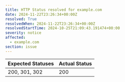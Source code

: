 ```yaml
---
title: HTTP Status resolved for example.com
date: 2024-11-22T23:26:34+00:00Z
resolved: True
resolvedWhen: 2024-11-22T23:26:34+00:00Z
resolvedStartTime: 2024-10-25T21:09:43.191474+00:00
severity: notice
affected:
  - example.com
section: issue
---
```


| Expected Statuses | Actual Status  |
|-------------------|----------------|
| 200, 301, 302 | 200 |
